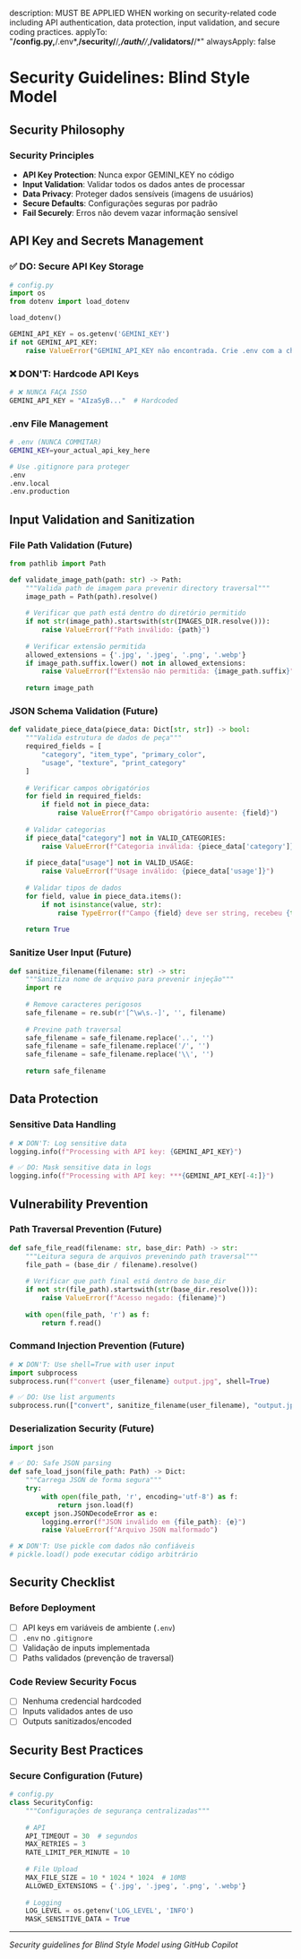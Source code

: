 description: MUST BE APPLIED WHEN working on security-related code including API authentication, data protection, input validation, and secure coding practices.
applyTo: "**/config.py,**/.env*,**/security/**/*,**/auth/**/*,**/validators/**/*"
alwaysApply: false

# Security Guidelines: Blind Style Model

## Security Philosophy

### Security Principles
- **API Key Protection**: Nunca expor GEMINI_KEY no código
- **Input Validation**: Validar todos os dados antes de processar
- **Data Privacy**: Proteger dados sensíveis (imagens de usuários)
- **Secure Defaults**: Configurações seguras por padrão
- **Fail Securely**: Erros não devem vazar informação sensível


## API Key and Secrets Management

### ✅ DO: Secure API Key Storage
```python
# config.py
import os
from dotenv import load_dotenv

load_dotenv()

GEMINI_API_KEY = os.getenv('GEMINI_KEY')
if not GEMINI_API_KEY:
    raise ValueError("GEMINI_API_KEY não encontrada. Crie .env com a chave.")
```

### ❌ DON'T: Hardcode API Keys
```python
# ❌ NUNCA FAÇA ISSO
GEMINI_API_KEY = "AIzaSyB..."  # Hardcoded
```

### .env File Management
```bash
# .env (NUNCA COMMITAR)
GEMINI_KEY=your_actual_api_key_here

# Use .gitignore para proteger
.env
.env.local
.env.production
```

## Input Validation and Sanitization

### File Path Validation (Future)
```python
from pathlib import Path

def validate_image_path(path: str) -> Path:
    """Valida path de imagem para prevenir directory traversal"""
    image_path = Path(path).resolve()
    
    # Verificar que path está dentro do diretório permitido
    if not str(image_path).startswith(str(IMAGES_DIR.resolve())):
        raise ValueError(f"Path inválido: {path}")
    
    # Verificar extensão permitida
    allowed_extensions = {'.jpg', '.jpeg', '.png', '.webp'}
    if image_path.suffix.lower() not in allowed_extensions:
        raise ValueError(f"Extensão não permitida: {image_path.suffix}")
    
    return image_path
```

### JSON Schema Validation (Future)
```python
def validate_piece_data(piece_data: Dict[str, str]) -> bool:
    """Valida estrutura de dados de peça"""
    required_fields = [
        "category", "item_type", "primary_color",
        "usage", "texture", "print_category"
    ]
    
    # Verificar campos obrigatórios
    for field in required_fields:
        if field not in piece_data:
            raise ValueError(f"Campo obrigatório ausente: {field}")
    
    # Validar categorias
    if piece_data["category"] not in VALID_CATEGORIES:
        raise ValueError(f"Categoria inválida: {piece_data['category']}")
    
    if piece_data["usage"] not in VALID_USAGE:
        raise ValueError(f"Usage inválido: {piece_data['usage']}")
    
    # Validar tipos de dados
    for field, value in piece_data.items():
        if not isinstance(value, str):
            raise TypeError(f"Campo {field} deve ser string, recebeu {type(value)}")
    
    return True
```

### Sanitize User Input (Future)
```python
def sanitize_filename(filename: str) -> str:
    """Sanitiza nome de arquivo para prevenir injeção"""
    import re
    
    # Remove caracteres perigosos
    safe_filename = re.sub(r'[^\w\s.-]', '', filename)
    
    # Previne path traversal
    safe_filename = safe_filename.replace('..', '')
    safe_filename = safe_filename.replace('/', '')
    safe_filename = safe_filename.replace('\\', '')
    
    return safe_filename
```

## Data Protection

### Sensitive Data Handling
```python
# ❌ DON'T: Log sensitive data
logging.info(f"Processing with API key: {GEMINI_API_KEY}")

# ✅ DO: Mask sensitive data in logs
logging.info(f"Processing with API key: ***{GEMINI_API_KEY[-4:]}")
```

## Vulnerability Prevention

### Path Traversal Prevention (Future)
```python
def safe_file_read(filename: str, base_dir: Path) -> str:
    """Leitura segura de arquivos prevenindo path traversal"""
    file_path = (base_dir / filename).resolve()
    
    # Verificar que path final está dentro de base_dir
    if not str(file_path).startswith(str(base_dir.resolve())):
        raise ValueError(f"Acesso negado: {filename}")
    
    with open(file_path, 'r') as f:
        return f.read()
```

### Command Injection Prevention (Future)
```python
# ❌ DON'T: Use shell=True with user input
import subprocess
subprocess.run(f"convert {user_filename} output.jpg", shell=True)

# ✅ DO: Use list arguments
subprocess.run(["convert", sanitize_filename(user_filename), "output.jpg"])
```

### Deserialization Security (Future)
```python
import json

# ✅ DO: Safe JSON parsing
def safe_load_json(file_path: Path) -> Dict:
    """Carrega JSON de forma segura"""
    try:
        with open(file_path, 'r', encoding='utf-8') as f:
            return json.load(f)
    except json.JSONDecodeError as e:
        logging.error(f"JSON inválido em {file_path}: {e}")
        raise ValueError(f"Arquivo JSON malformado")

# ❌ DON'T: Use pickle com dados não confiáveis
# pickle.load() pode executar código arbitrário
```

## Security Checklist

### Before Deployment
- [ ] API keys em variáveis de ambiente (`.env`)
- [ ] `.env` no `.gitignore`
- [ ] Validação de inputs implementada
- [ ] Paths validados (prevenção de traversal)

### Code Review Security Focus
- [ ] Nenhuma credencial hardcoded
- [ ] Inputs validados antes de uso
- [ ] Outputs sanitizados/encoded

## Security Best Practices

### Secure Configuration (Future)
```python
# config.py
class SecurityConfig:
    """Configurações de segurança centralizadas"""
    
    # API
    API_TIMEOUT = 30  # segundos
    MAX_RETRIES = 3
    RATE_LIMIT_PER_MINUTE = 10
    
    # File Upload
    MAX_FILE_SIZE = 10 * 1024 * 1024  # 10MB
    ALLOWED_EXTENSIONS = {'.jpg', '.jpeg', '.png', '.webp'}
    
    # Logging
    LOG_LEVEL = os.getenv('LOG_LEVEL', 'INFO')
    MASK_SENSITIVE_DATA = True
```

---
*Security guidelines for Blind Style Model using GitHub Copilot*
